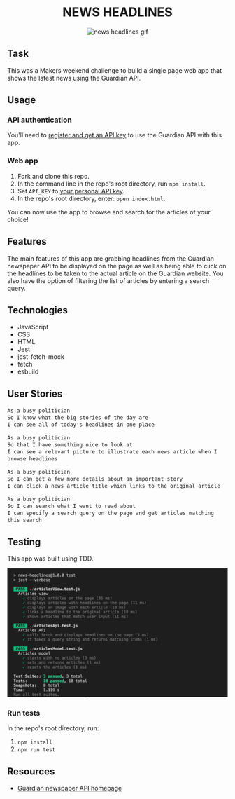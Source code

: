 <h1 align="center">NEWS HEADLINES</h1>

<div align="center">

   ![news headlines gif](./images/news-headlines-gif.gif)
</div>

## Task

This was a Makers weekend challenge to build a single page web app that shows the latest news using the Guardian API.

## Usage

### API authentication

You'll need to [register and get an API
key](https://open-platform.theguardian.com/access/) to use the Guardian API with this app. 

### Web app
1. Fork and clone this repo.
1. In the command line in the repo's root directory, run `npm install`.
1. Set `API_KEY` to [your personal API key](https://open-platform.theguardian.com/access/).
1. In the repo's root directory, enter: `open index.html`.

You can now use the app to browse and search for the articles of your choice!

## Features

The main features of this app are grabbing headlines from the Guardian newspaper API to be displayed on the page as well as being able to click on the headlines to be taken to the actual article on the Guardian website. You also have the option of filtering the list of articles by entering a search query.

## Technologies

- JavaScript
- CSS
- HTML
- Jest
- jest-fetch-mock
- fetch
- esbuild

## User Stories

```
As a busy politician
So I know what the big stories of the day are
I can see all of today's headlines in one place
```

```
As a busy politician
So that I have something nice to look at
I can see a relevant picture to illustrate each news article when I browse headlines
```

```
As a busy politician
So I can get a few more details about an important story
I can click a news article title which links to the original article
```

```
As a busy politician
So I can search what I want to read about
I can specify a search query on the page and get articles matching this search
```

## Testing

This app was built using TDD.<br>

<img width="600" src="./images/news-headlines-tests.png">

### Run tests
In the repo's root directory, run:
1. `npm install`
1. `npm run test`

## Resources

* [Guardian newspaper API homepage](http://open-platform.theguardian.com/documentation/)
